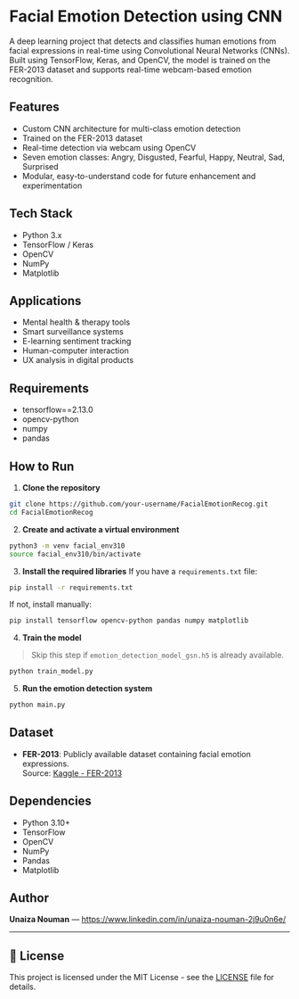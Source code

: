 # Facial Emotion Detection using CNN

A deep learning project that detects and classifies human emotions from facial expressions in real-time using Convolutional Neural Networks (CNNs). Built using TensorFlow, Keras, and OpenCV, the model is trained on the FER-2013 dataset and supports real-time webcam-based emotion recognition.

## Features

- Custom CNN architecture for multi-class emotion detection  
- Trained on the FER-2013 dataset  
- Real-time detection via webcam using OpenCV  
- Seven emotion classes: Angry, Disgusted, Fearful, Happy, Neutral, Sad, Surprised  
- Modular, easy-to-understand code for future enhancement and experimentation

## Tech Stack

- Python 3.x  
- TensorFlow / Keras  
- OpenCV  
- NumPy  
- Matplotlib  

## Applications

- Mental health & therapy tools  
- Smart surveillance systems  
- E-learning sentiment tracking  
- Human-computer interaction  
- UX analysis in digital products

## Requirements

- tensorflow==2.13.0
- opencv-python
- numpy
- pandas

## How to Run

1. **Clone the repository**
```bash
git clone https://github.com/your-username/FacialEmotionRecog.git
cd FacialEmotionRecog
```

2. **Create and activate a virtual environment**
```bash
python3 -m venv facial_env310
source facial_env310/bin/activate
```

3. **Install the required libraries**
If you have a `requirements.txt` file:
```bash
pip install -r requirements.txt
```

If not, install manually:
```bash
pip install tensorflow opencv-python pandas numpy matplotlib
```

4. **Train the model**
> Skip this step if `emotion_detection_model_gsn.h5` is already available.
```bash
python train_model.py
```

5. **Run the emotion detection system**
```bash
python main.py
```

## Dataset

- **FER-2013**: Publicly available dataset containing facial emotion expressions.  
  Source: [Kaggle - FER-2013](https://www.kaggle.com/datasets/msambare/fer2013)

## Dependencies

- Python 3.10+
- TensorFlow
- OpenCV
- NumPy
- Pandas
- Matplotlib

## Author

**Unaiza Nouman** — https://www.linkedin.com/in/unaiza-nouman-2j9u0n6e/

---

## 📄 License

This project is licensed under the MIT License - see the [LICENSE](LICENSE) file for details.
